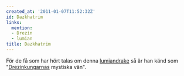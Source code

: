 ```yaml
---
created_at: '2011-01-07T11:52:32Z'
id: Dazkhatrim
links:
  mention:
  - Drezin
  - lumian
title: Dazkhatrim
---
```


För de få som har hört talas om denna [lumiandrake] så är han känd som "[Drezinkungarnas] mystiska
vän".

  [lumiandrake]: lumian
  [Drezinkungarnas]: Drezin